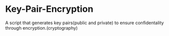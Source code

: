 # Key-Pair-Encryption
A script that generates key pairs(public and private)  to ensure confidentality through encryption.(cryptography)
